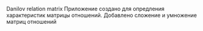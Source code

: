 Danilov relation matrix
Приложение создано для опредления характеристик матрицы отношений.
Добавлено сложение и умножение матриц отношений
